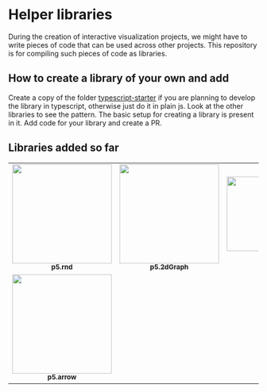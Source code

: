 # Helper libraries
During the creation of interactive visualization projects, we might have to write pieces of code that can be used across other projects. This repository is for compiling such pieces of code as libraries.

## How to create a library of your own and  add
Create a copy of the folder [typescript-starter](https://github.com/dynamic-learning/helper-libraries/tree/main/typescript-starter) if you are planning to develop the library in typescript, otherwise just do it in plain js. Look at the other libraries to see the pattern. The basic setup for creating a library is present in it. Add code for your library and create a PR.

## Libraries added so far

<table>
  <tr>
    <td align="center"><a href="https://github.com/dynamic-learning/helper-libraries/tree/main/p5.rnd"><img src="https://s8.gifyu.com/images/ezgif.com-resizead6fdb07fe2952a1.gif" width="200px;" alt=""/><br /><sub><b>p5.rnd</b></sub></a><br /></td>
     <td align="center"><a href="https://github.com/dynamic-learning/helper-libraries/tree/main/p5.2dgraph"><img src="https://s8.gifyu.com/images/ezgif.com-resize-189e63122ea0793cf.gif" width="200px;" alt=""/><br /><sub><b>p5.2dGraph</b></sub></a><br /></td>
         <td align="center"><a href="https://github.com/dynamic-learning/helper-libraries/tree/main/p5.numberline"><img src="https://s2.gifyu.com/images/Peek-2021-02-08-08-52.gif" width="250px" height="150px" alt=""/><br /><sub><b>p5.numberline</b></sub></a><br /></td>
  </tr>
  <tr>
    <td align="center"><a href="https://github.com/dynamic-learning/helper-libraries/tree/main/p5.arrow"><img src="https://s2.gifyu.com/images/Peek-2021-02-08-09-25.gif" width="200px;" alt=""/><br /><sub><b>p5.arrow</b></sub></a><br /></td>
  </tr>
 </table>

